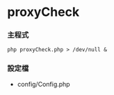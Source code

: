 proxyCheck
==========

### 主程式

`php proxyCheck.php > /dev/null &`

### 設定檔

* config/Config.php


 

 
